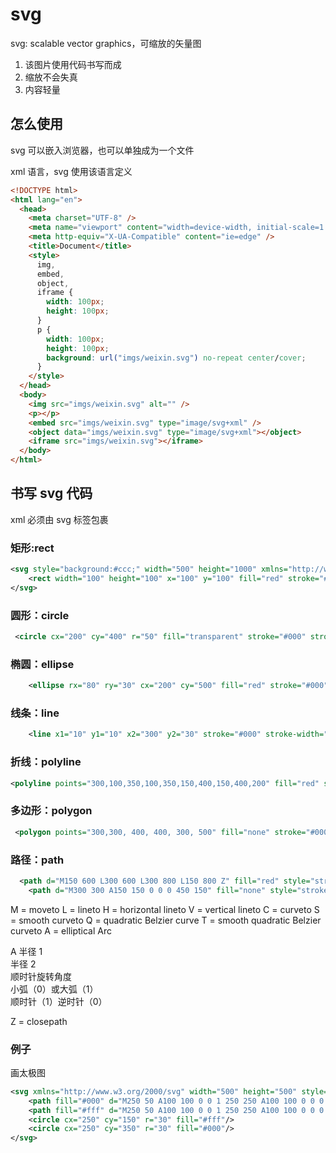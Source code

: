 # svg

svg: scalable vector graphics，可缩放的矢量图

1. 该图片使用代码书写而成
2. 缩放不会失真
3. 内容轻量

## 怎么使用

svg 可以嵌入浏览器，也可以单独成为一个文件

xml 语言，svg 使用该语言定义

```html
<!DOCTYPE html>
<html lang="en">
  <head>
    <meta charset="UTF-8" />
    <meta name="viewport" content="width=device-width, initial-scale=1.0" />
    <meta http-equiv="X-UA-Compatible" content="ie=edge" />
    <title>Document</title>
    <style>
      img,
      embed,
      object,
      iframe {
        width: 100px;
        height: 100px;
      }
      p {
        width: 100px;
        height: 100px;
        background: url("imgs/weixin.svg") no-repeat center/cover;
      }
    </style>
  </head>
  <body>
    <img src="imgs/weixin.svg" alt="" />
    <p></p>
    <embed src="imgs/weixin.svg" type="image/svg+xml" />
    <object data="imgs/weixin.svg" type="image/svg+xml"></object>
    <iframe src="imgs/weixin.svg"></iframe>
  </body>
</html>
```

## 书写 svg 代码

xml 必须由 svg 标签包裹

### 矩形:rect

```xml
<svg style="background:#ccc;" width="500" height="1000" xmlns="http://www.w3.org/2000/svg">
    <rect width="100" height="100" x="100" y="100" fill="red" stroke="#000" stroke-width="5" />
</svg>
```

### 圆形：circle

```xml
 <circle cx="200" cy="400" r="50" fill="transparent" stroke="#000" stroke-width="5"/>
```

### 椭圆：ellipse

```xml
    <ellipse rx="80" ry="30" cx="200" cy="500" fill="red" stroke="#000" stroke-width="5" />
```

### 线条：line

```xml
    <line x1="10" y1="10" x2="300" y2="30" stroke="#000" stroke-width="3" />
```

### 折线：polyline

```xml
<polyline points="300,100,350,100,350,150,400,150,400,200" fill="red" stroke="#000" stroke-width="3">
```

### 多边形：polygon

```xml
 <polygon points="300,300, 400, 400, 300, 500" fill="none" stroke="#000" stroke-width="3" />
```

### 路径：path

```xml
  <path d="M150 600 L300 600 L300 800 L150 800 Z" fill="red" style="stroke:#000; stroke-width:5" />
    <path d="M300 300 A150 150 0 0 0 450 150" fill="none" style="stroke:#000; stroke-width:3" />
```

M = moveto
L = lineto
H = horizontal lineto
V = vertical lineto
C = curveto
S = smooth curveto
Q = quadratic Belzier curve
T = smooth quadratic Belzier curveto
A = elliptical Arc

A
半径 1  
半径 2  
顺时针旋转角度  
小弧（0）或大弧（1）  
顺时针（1）逆时针（0）

Z = closepath

### 例子

画太极图

```xml
<svg xmlns="http://www.w3.org/2000/svg" width="500" height="500" style="background:#ccc">
    <path fill="#000" d="M250 50 A100 100 0 0 1 250 250 A100 100 0 0 0 250 450 A200 200 0 0 1 250 50"/>
    <path fill="#fff" d="M250 50 A100 100 0 0 1 250 250 A100 100 0 0 0 250 450 A200 200 0 0 0 250 50"/>
    <circle cx="250" cy="150" r="30" fill="#fff"/>
    <circle cx="250" cy="350" r="30" fill="#000"/>
</svg>

```
